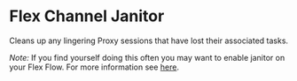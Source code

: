 # Flex Channel Janitor
Cleans up any lingering Proxy sessions that have lost their associated tasks.

*Note:* If you find yourself doing this often you may want to enable janitor on your Flex Flow. For more information see [here](https://www.twilio.com/docs/flex/api/flow#create-a-flex-flow-with-studio).
